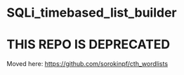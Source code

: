 # SQLi_timebased_list_builder

# THIS REPO IS DEPRECATED

Moved here: https://github.com/sorokinpf/cth_wordlists
